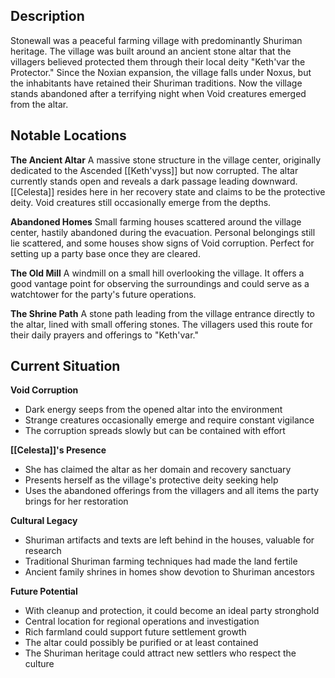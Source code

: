 ## Description

Stonewall was a peaceful farming village with predominantly Shuriman heritage. The village was built around an ancient stone altar that the villagers believed protected them through their local deity "Keth'var the Protector." Since the Noxian expansion, the village falls under Noxus, but the inhabitants have retained their Shuriman traditions. Now the village stands abandoned after a terrifying night when Void creatures emerged from the altar.

## Notable Locations

**The Ancient Altar** A massive stone structure in the village center, originally dedicated to the Ascended [[Keth'vyss]] but now corrupted. The altar currently stands open and reveals a dark passage leading downward. [[Celesta]] resides here in her recovery state and claims to be the protective deity. Void creatures still occasionally emerge from the depths.

**Abandoned Homes** Small farming houses scattered around the village center, hastily abandoned during the evacuation. Personal belongings still lie scattered, and some houses show signs of Void corruption. Perfect for setting up a party base once they are cleared.

**The Old Mill** A windmill on a small hill overlooking the village. It offers a good vantage point for observing the surroundings and could serve as a watchtower for the party's future operations.

**The Shrine Path** A stone path leading from the village entrance directly to the altar, lined with small offering stones. The villagers used this route for their daily prayers and offerings to "Keth'var."

## Current Situation

**Void Corruption**

- Dark energy seeps from the opened altar into the environment
- Strange creatures occasionally emerge and require constant vigilance
- The corruption spreads slowly but can be contained with effort

**[[Celesta]]'s Presence**

- She has claimed the altar as her domain and recovery sanctuary
- Presents herself as the village's protective deity seeking help
- Uses the abandoned offerings from the villagers and all items the party brings for her restoration

**Cultural Legacy**

- Shuriman artifacts and texts are left behind in the houses, valuable for research
- Traditional Shuriman farming techniques had made the land fertile
- Ancient family shrines in homes show devotion to Shuriman ancestors

**Future Potential**

- With cleanup and protection, it could become an ideal party stronghold
- Central location for regional operations and investigation
- Rich farmland could support future settlement growth
- The altar could possibly be purified or at least contained
- The Shuriman heritage could attract new settlers who respect the culture